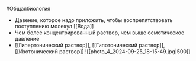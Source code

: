 #Общаябиология 
- Давение, которое надо приложить, чтобы воспрепятствовать поступлению молекул [[Вода]]
- Чем более концентрированный раствор, чем выше осмотическое давление
- [[Гипертонический раствор]], [[Гипотонический раствор]], [[Изотонический раствор]]
![[photo_4_2024-09-25_18-15-49.jpg|500]]
